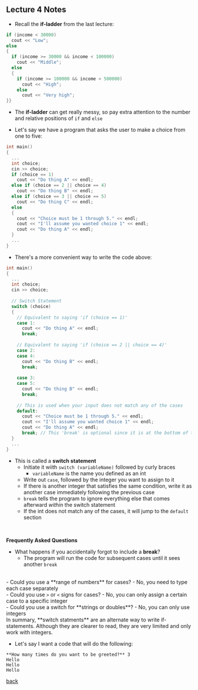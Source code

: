 ## Lecture 4 Notes

* Recall the **if-ladder** from the last lecture:


```cpp
if (income < 30000)
  cout << "Low";
else 
{
  if (income >= 30000 && income < 100000)
    cout << "Middle";
  else
  {
    if (income >= 100000 && income < 500000)
      cout << "High";
    else
      cout << "Very high";
}}
```

* The <b>if-ladder</b> can get really messy, so pay extra attention to the number and relative positions of <code>if</code> and <code>else</code>

* Let's say we have a program that asks the user to make a choice from one to five:

 
```cpp
int main()
{
  ...
  int choice;
  cin >> choice;
  if (choice == 1)
    cout << "Do thing A" << endl;
  else if (choice == 2 || choice == 4)
    cout << "Do thing B" << endl;
  else if (choice == 3 || choice == 5)
    cout << "Do thing C" << endl;
  else
  {
    cout << "Choice must be 1 through 5." << endl;
    cout << "I'll assume you wanted choice 1" << endl;
    cout << "Do thing A" << endl;
  }
  ...
}
``` 

* There's a more convenient way to write the code above:


```cpp
int main()
{
  ...
  int choice;
  cin >> choice;
  
  // Switch Statement
  switch (choice)
  {
    // Equivalent to saying 'if (choice == 1)'
    case 1:
      cout << "Do thing A" << endl;
      break;
      
    // Equivalent to saying 'if (choice == 2 || choice == 4)'
    case 2:
    case 4:
      cout << "Do thing B" << endl;
      break;
      
    case 3:
    case 5:
      cout << "Do thing B" << endl;
      break;
      
    // This is used when your input does not match any of the cases
    default:
      cout << "Choice must be 1 through 5." << endl;
      cout << "I'll assume you wanted choice 1" << endl;
      cout << "Do thing A" << endl;
      break; // This 'break' is optional since it is at the bottom of the switch statement anyways
  }
  ...
}
``` 

- This is called a <b>switch statement</b>
  - Initiate it wiith <code>switch (variableName)</code> followed by curly braces
    - <code>variableName</code> is the name you defined as an int
  - Write out <code>case</code>, followed by the integer you want to assign to it
  - If there is another integer that satisfies the same condition, write it as another case immediately following the previous case
  - <code>break</code> tells the program to ignore everything else that comes afterward <i>within</i> the switch statement
  - If the int does not match any of the cases, it will jump to the <code>default</code> section</li>
<br>

**Frequently Asked Questions**

- What happens if you accidentally forgot to include a <b>break</b>?
  - The program will run the code for subsequent cases until it sees another <code>break</code>
<br>
- Could you use a **range of numbers** for cases?
  - No, you need to type each case separately
<br>
- Could you use <code>></code> or <code><</code> signs for cases?
  - No, you can only assign a certain case to a specific integer
<br>  
- Could you use a switch for **strings or doubles**?
  - No, you can only use integers

<br>
In summary, **switch statments** are an alternate way to write if-statements. Although they are clearer to read, they are very limited and only work with integers.

<br>

* Let's say I want a code that will do the following:
```
**How many times do you want to be greeted?** 3
Hello
Hello
Hello
```

[back](./)
